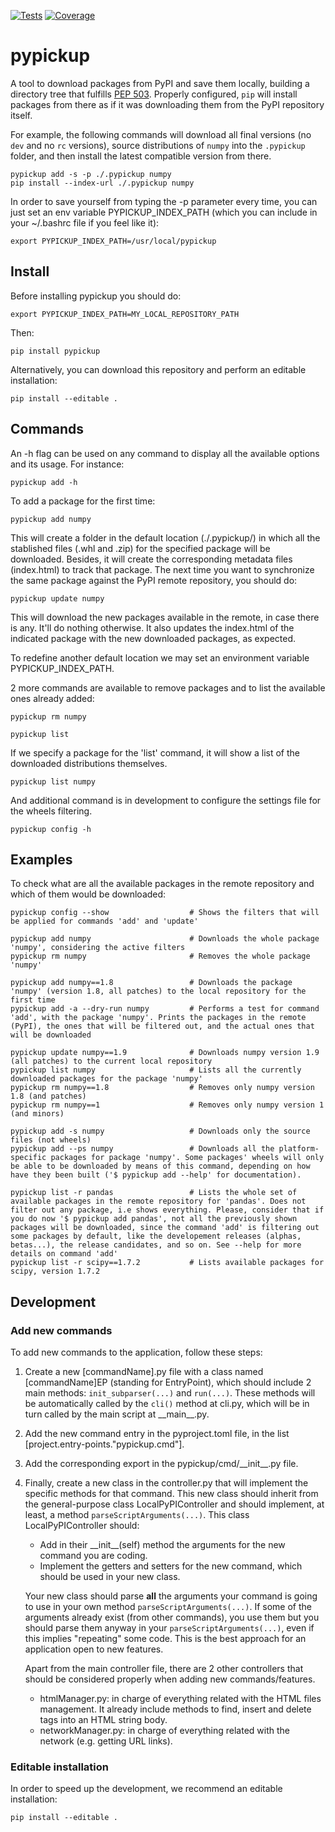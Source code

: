 [![Tests](https://github.com/UB-Quantic/pypickup/actions/workflows/python-testing.yml/badge.svg)](https://github.com/UB-Quantic/pypickup/actions/workflows/python-testing.yml)
[![Coverage](https://github.com/UB-Quantic/pypickup/actions/workflows/python-coverage.yml/badge.svg)](https://github.com/UB-Quantic/pypickup/actions/workflows/python-coverage.yml)

# pypickup

A tool to download packages from PyPI and save them locally, building a directory tree that fulfills [PEP 503](https://peps.python.org/pep-0503/). Properly configured, `pip` will install packages from there as if it was downloading them from the PyPI repository itself.

For example, the following commands will download all final versions (no `dev` and no `rc` versions), source distributions of `numpy` into the `.pypickup` folder, and then install the latest compatible version from there.

```
pypickup add -s -p ./.pypickup numpy
pip install --index-url ./.pypickup numpy
```

In order to save yourself from typing the -p parameter every time, you can just set an env variable PYPICKUP_INDEX_PATH (which you can include in your ~/.bashrc file if you feel like it):

```
export PYPICKUP_INDEX_PATH=/usr/local/pypickup
```

## Install

Before installing pypickup you should do:

```
export PYPICKUP_INDEX_PATH=MY_LOCAL_REPOSITORY_PATH
```

Then:
```
pip install pypickup
```

Alternatively, you can download this repository and perform an editable installation:

```
pip install --editable .
```

## Commands

An -h flag can be used on any command to display all the available options and its usage. For instance:

```
pypickup add -h
```

To add a package for the first time:

```
pypickup add numpy
```

This will create a folder in the default location (./.pypickup/) in which all the stablished files (.whl and .zip) for the specified package will be downloaded. Besides, it will create the corresponding metadata files (index.html) to track that package. The next time you want to synchronize the same package against the PyPI remote repository, you should do:

```
pypickup update numpy
```

This will download the new packages available in the remote, in case there is any. It'll do nothing otherwise. It also updates the index.html of the indicated package with the new downloaded packages, as expected.

To redefine another default location we may set an environment variable PYPICKUP_INDEX_PATH. 

2 more commands are available to remove packages and to list the available ones already added:

```
pypickup rm numpy

pypickup list
```

If we specify a package for the 'list' command, it will show a list of the downloaded distributions themselves.

```
pypickup list numpy
```

And additional command is in development to configure the settings file for the wheels filtering.

```
pypickup config -h
```

## Examples

To check what are all the available packages in the remote repository and which of them would be downloaded:

```
pypickup config --show                  # Shows the filters that will be applied for commands 'add' and 'update'

pypickup add numpy                      # Downloads the whole package 'numpy', considering the active filters
pypickup rm numpy                       # Removes the whole package 'numpy'

pypickup add numpy==1.8                 # Downloads the package 'numpy' (version 1.8, all patches) to the local repository for the first time
pypickup add -a --dry-run numpy         # Performs a test for command 'add', with the package 'numpy'. Prints the packages in the remote (PyPI), the ones that will be filtered out, and the actual ones that will be downloaded

pypickup update numpy==1.9              # Downloads numpy version 1.9 (all patches) to the current local repository
pypickup list numpy                     # Lists all the currently downloaded packages for the package 'numpy'
pypickup rm numpy==1.8                  # Removes only numpy version 1.8 (and patches)
pypickup rm numpy==1                    # Removes only numpy version 1 (and minors)

pypickup add -s numpy                   # Downloads only the source files (not wheels)
pypickup add --ps numpy                 # Downloads all the platform-specific packages for package 'numpy'. Some packages' wheels will only be able to be downloaded by means of this command, depending on how have they been built ('$ pypickup add --help' for documentation).

pypickup list -r pandas                 # Lists the whole set of available packages in the remote repository for 'pandas'. Does not filter out any package, i.e shows everything. Please, consider that if you do now '$ pypickup add pandas', not all the previously shown packages will be downloaded, since the command 'add' is filtering out some packages by default, like the developement releases (alphas, betas...), the release candidates, and so on. See --help for more details on command 'add'
pypickup list -r scipy==1.7.2           # Lists available packages for scipy, version 1.7.2
```

## Development

### Add new commands

To add new commands to the application, follow these steps:

1. Create a new \[commandName\].py file with a class named \[commandName\]EP (standing for EntryPoint), which should include 2 main methods: `init_subparser(...)` and `run(...)`. These methods will be automatically called by the `cli()` method at cli.py, which will be in turn called by the main script at \_\_main\_\_.py.
2. Add the new command entry in the pyproject.toml file, in the list [project.entry-points."pypickup.cmd"].
3. Add the corresponding export in the pypickup/cmd/\_\_init\_\_.py file.
4. Finally, create a new class in the controller.py that will implement the specific methods for that command. This new class should inherit from the general-purpose class LocalPyPIController and should implement, at least, a method `parseScriptArguments(...)`. This class LocalPyPIController should:
    - Add in their \_\_init\_\_(self) method the arguments for the new command you are coding.
    - Implement the getters and setters for the new command, which should be used in your new class.

    Your new class should parse **all** the arguments your command is going to use in your own method `parseScriptArguments(...)`. If some of the arguments already exist (from other commands), you use them but you should parse them anyway in your `parseScriptArguments(...)`, even if this implies "repeating" some code. This is the best approach for an application open to new features.

    Apart from the main controller file, there are 2 other controllers that should be considered properly when adding new commands/features.
    - htmlManager.py: in charge of everything related with the HTML files management. It already include methods to find, insert and delete tags into an HTML string body.
    - networkManager.py: in charge of everything related with the network (e.g. getting URL links).

### Editable installation

In order to speed up the development, we recommend an editable installation:

```
pip install --editable .
```
